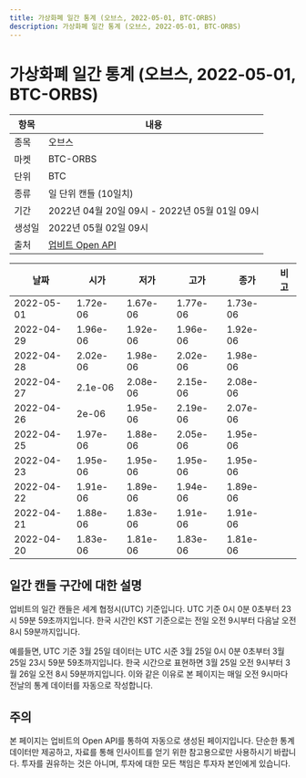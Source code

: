 ```yaml
---
title: 가상화폐 일간 통계 (오브스, 2022-05-01, BTC-ORBS)
description: 가상화폐 일간 통계 (오브스, 2022-05-01, BTC-ORBS)
---
```



가상화폐 일간 통계 (오브스, 2022-05-01, BTC-ORBS)
===

|항목|내용|
|--|--|
|종목|오브스|
|마켓|BTC-ORBS|
|단위|BTC|
|종류|일 단위 캔들 (10일치)|
|기간|2022년 04월 20일 09시 - 2022년 05월 01일 09시|
|생성일|2022년 05월 02일 09시|
|출처|[업비트 Open API](https://docs.upbit.com)|


|날짜|시가|저가|고가|종가|비고|
|--|--|--|--|--|--|
|2022-05-01|1.72e-06|1.67e-06|1.77e-06|1.73e-06|    |
|2022-04-29|1.96e-06|1.92e-06|1.96e-06|1.92e-06|    |
|2022-04-28|2.02e-06|1.98e-06|2.02e-06|1.98e-06|    |
|2022-04-27|2.1e-06|2.08e-06|2.15e-06|2.08e-06|    |
|2022-04-26|2e-06|1.95e-06|2.19e-06|2.07e-06|    |
|2022-04-25|1.97e-06|1.88e-06|2.05e-06|1.95e-06|    |
|2022-04-23|1.95e-06|1.95e-06|1.95e-06|1.95e-06|    |
|2022-04-22|1.91e-06|1.89e-06|1.94e-06|1.89e-06|    |
|2022-04-21|1.88e-06|1.83e-06|1.91e-06|1.91e-06|    |
|2022-04-20|1.83e-06|1.81e-06|1.83e-06|1.81e-06|    |


일간 캔들 구간에 대한 설명
---


업비트의 일간 캔들은 세계 협정시(UTC) 기준입니다. 
UTC 기준 0시 0분 0초부터 23시 59분 59초까지입니다. 
한국 시간인 KST 기준으로는 전일 오전 9시부터 다음날 오전 8시 59분까지입니다. 


예를들면, UTC 기준 3월 25일 데이터는 UTC 시준 3월 25일 0시 0분 0초부터 3월 25일 23시 59분 59초까지입니다. 
한국 시간으로 표현하면 3월 25일 오전 9시부터 3월 26일 오전 8시 59분까지입니다. 
이와 같은 이유로 본 페이지는 매일 오전 9시마다 전날의 통계 데이터를 자동으로 작성합니다. 


주의
---


본 페이지는 업비트의 Open API를 통하여 자동으로 생성된 페이지입니다. 
단순한 통계 데이터만 제공하고, 자료를 통해 인사이트를 얻기 위한 참고용으로만 사용하시기 바랍니다. 
투자를 권유하는 것은 아니며, 투자에 대한 모든 책임은 투자자 본인에게 있습니다. 
